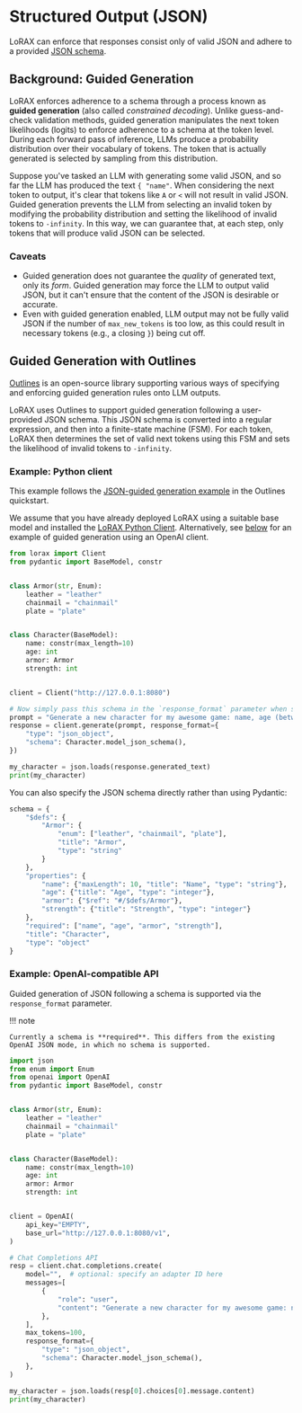 # Structured Output (JSON)

LoRAX can enforce that responses consist only of valid JSON and adhere to a provided [JSON schema](https://json-schema.org/).

## Background: Guided Generation

LoRAX enforces adherence to a schema through a process known as **guided generation** (also called *constrained decoding*). 
Unlike guess-and-check validation methods, guided generation manipulates the next token likelihoods (logits) to enforce adherence to a schema at the token level. During each forward pass of inference, LLMs produce a probability distribution over their vocabulary of tokens. The token 
that is actually generated is selected by sampling from this distribution. 

Suppose you've tasked an LLM with generating some valid JSON, and so far the LLM has produced the text `{ "name"`. When 
considering the next token to output, it's clear that tokens like `A` or `<` will not result in valid JSON. Guided generation
prevents the LLM from selecting an invalid token by modifying the probability distribution and setting the likelihood of
invalid tokens to `-infinity`. In this way, we can guarantee that, at each step, only tokens that will produce
valid JSON can be selected.

### Caveats

* Guided generation does not guarantee the _quality_ of generated text, only its _form_. Guided
generation may force the LLM to output valid JSON, but it can't ensure that the content of the JSON is desirable or accurate.
* Even with guided generation enabled, LLM output may not be fully valid JSON if the number of `max_new_tokens` is too low,
    as this could result in necessary tokens (e.g., a closing `}`) being cut off.

## Guided Generation with Outlines

[Outlines](https://github.com/outlines-dev/outlines) is an open-source library supporting various ways of specifying and enforcing
guided generation rules onto LLM outputs.

LoRAX uses Outlines to support guided generation following a user-provided JSON schema. This JSON schema is
converted into a regular expression, and then into a finite-state machine (FSM). For each token, LoRAX then determines the set of
valid next tokens using this FSM and sets the likelihood of invalid tokens to `-infinity`.

### Example: Python client

This example follows the [JSON-guided generation example](https://outlines-dev.github.io/outlines/quickstart/#json-guided-generation) in the Outlines quickstart.

We assume that you have already deployed LoRAX using a suitable base model and installed the [LoRAX Python Client](../reference/python_client.md).
Alternatively, see [below](guided_generation.md#openai-compatible-api) for an example of guided generation using an 
OpenAI client.

```python
from lorax import Client
from pydantic import BaseModel, constr


class Armor(str, Enum):
    leather = "leather"
    chainmail = "chainmail"
    plate = "plate"


class Character(BaseModel):
    name: constr(max_length=10)
    age: int
    armor: Armor
    strength: int


client = Client("http://127.0.0.1:8080")

# Now simply pass this schema in the `response_format` parameter when sending a generate request:
prompt = "Generate a new character for my awesome game: name, age (between 1 and 99), armor and strength. "
response = client.generate(prompt, response_format={
    "type": "json_object",
    "schema": Character.model_json_schema(),
})

my_character = json.loads(response.generated_text)
print(my_character)
```

You can also specify the JSON schema directly rather than using Pydantic:

```python
schema = {
    "$defs": {
        "Armor": {
            "enum": ["leather", "chainmail", "plate"],
            "title": "Armor",
            "type": "string"
        }
    },
    "properties": {
        "name": {"maxLength": 10, "title": "Name", "type": "string"},
        "age": {"title": "Age", "type": "integer"},
        "armor": {"$ref": "#/$defs/Armor"},
        "strength": {"title": "Strength", "type": "integer"}
    },
    "required": ["name", "age", "armor", "strength"],
    "title": "Character",
    "type": "object"
}
```

### Example: OpenAI-compatible API

Guided generation of JSON following a schema is supported via the `response_format` parameter.

!!! note

    Currently a schema is **required**. This differs from the existing OpenAI JSON mode, in which no schema is supported.

```python
import json
from enum import Enum
from openai import OpenAI
from pydantic import BaseModel, constr


class Armor(str, Enum):
    leather = "leather"
    chainmail = "chainmail"
    plate = "plate"


class Character(BaseModel):
    name: constr(max_length=10)
    age: int
    armor: Armor
    strength: int


client = OpenAI(
    api_key="EMPTY",
    base_url="http://127.0.0.1:8080/v1",
)

# Chat Completions API
resp = client.chat.completions.create(
    model="",  # optional: specify an adapter ID here
    messages=[
        {
            "role": "user",
            "content": "Generate a new character for my awesome game: name, age (between 1 and 99), armor and strength. ",
        },
    ],
    max_tokens=100,
    response_format={
        "type": "json_object",
        "schema": Character.model_json_schema(),
    },
)

my_character = json.loads(resp[0].choices[0].message.content)
print(my_character)
```


